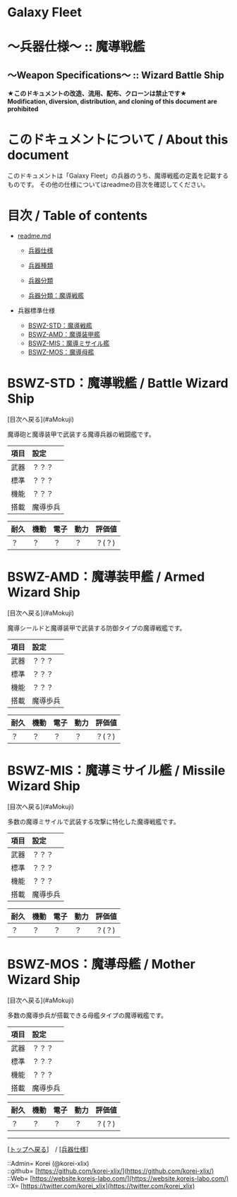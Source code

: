 # Galaxy Fleet
  
<h1>～兵器仕様～ :: 魔導戦艦</h1>  
<h2>～Weapon Specifications～ :: Wizard Battle Ship</h2>  
  

**★このドキュメントの改造、流用、配布、クローンは禁止です★**  
    **Modification, diversion, distribution, and cloning of this document are prohibited**  
  

<h1 id="aHowto">このドキュメントについて / About this document</h1>  
このドキュメントは「Galaxy Fleet」の兵器のうち、魔導戦艦の定義を記載するものです。  
その他の仕様についてはreadmeの目次を確認してください。  
  





<h1 id="aMokuji">目次 / Table of contents</h1>  

* [readme.md](/readme.md)
  * [兵器仕様](/unit/readme.md)
  * [兵器種類](/strategypart/readme.md#aUnitKind)
  * [兵器分類](/unit/readme.md#aUnitClass)

  * [兵器分類：魔導戦艦](/unit/readme.md#aBattleWizardShip)

* 兵器標準仕様
  * [BSWZ-STD：魔導戦艦](#aBattleWizardShip)
  * [BSWZ-AMD：魔導装甲艦](#aArmedWizardShip)
  * [BSWZ-MIS：魔導ミサイル艦](#aMissileWizardShip)
  * [BSWZ-MOS：魔導母艦](#aMotherWizardShip)
  





<h1 id="aBattleWizardShip">BSWZ-STD：魔導戦艦 / Battle Wizard Ship</h1>  
[目次へ戻る](#aMokuji)  
  
魔導砲と魔導装甲で武装する魔導兵器の戦闘艦です。  

|項目  |設定  |
|:--|:--|
|武器  |？？？  |
|標準  |？？？  |
|機能  |？？？  |
|搭載  |魔導歩兵  |

|耐久  |機動  |電子  |動力  |評価値    |
|:--|:--|:--|:--|:--|
| ？   | ？   | ？   | ？   | ？(？)   |
  





<h1 id="aArmedWizardShip">BSWZ-AMD：魔導装甲艦 / Armed Wizard Ship</h1>  
[目次へ戻る](#aMokuji)  
  
魔導シールドと魔導装甲で武装する防御タイプの魔導戦艦です。  

|項目  |設定  |
|:--|:--|
|武器  |？？？  |
|標準  |？？？  |
|機能  |？？？  |
|搭載  |魔導歩兵  |

|耐久  |機動  |電子  |動力  |評価値    |
|:--|:--|:--|:--|:--|
| ？   | ？   | ？   | ？   | ？(？)   |
  





<h1 id="aMissileWizardShip">BSWZ-MIS：魔導ミサイル艦 / Missile Wizard Ship</h1>  
[目次へ戻る](#aMokuji)  
  
多数の魔導ミサイルで武装する攻撃に特化した魔導戦艦です。  

|項目  |設定  |
|:--|:--|
|武器  |？？？  |
|標準  |？？？  |
|機能  |？？？  |
|搭載  |魔導歩兵  |

|耐久  |機動  |電子  |動力  |評価値    |
|:--|:--|:--|:--|:--|
| ？   | ？   | ？   | ？   | ？(？)   |
  





<h1 id="aMotherWizardShip">BSWZ-MOS：魔導母艦 / Mother Wizard Ship</h1>  
[目次へ戻る](#aMokuji)  
  
多数の魔導歩兵が搭載できる母艦タイプの魔導戦艦です。  

|項目  |設定  |
|:--|:--|
|武器  |？？？  |
|標準  |？？？  |
|機能  |？？？  |
|搭載  |魔導歩兵  |

|耐久  |機動  |電子  |動力  |評価値    |
|:--|:--|:--|:--|:--|
| ？   | ？   | ？   | ？   | ？(？)   |
  





***
[[トップへ戻る]](/readme.md)　/
[[兵器仕様]](/unit/readme.md)  
  
::Admin= Korei (@korei-xlix)  
::github= [https://github.com/korei-xlix/](https://github.com/korei-xlix/)  
::Web= [https://website.koreis-labo.com/](https://website.koreis-labo.com/)  
::X= [https://twitter.com/korei_xlix](https://twitter.com/korei_xlix)  
